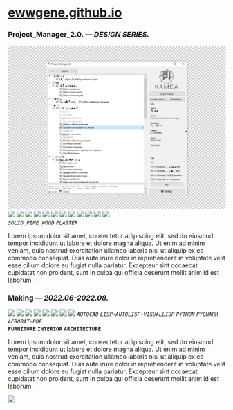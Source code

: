 
# [ewwgene.github.io](https://ewwgene.github.io/)
### Project_Manager_2.0. — _DESIGN SERIES._
[![Project_Manager_2.0](/100.jpg)](https://ewwgene.github.io/Project_Manager_2.0/Carousel)<a href="https://ewwgene.github.io/Project_Manager_2.0/Carousel/#111"><img src="https://ewwgene.github.io/Project_Manager_2.0/111.jpg" height="66"></a> <a href="https://ewwgene.github.io/Project_Manager_2.0/Carousel/#112"><img src="https://ewwgene.github.io/Project_Manager_2.0/112.jpg" height="66"></a> <a href="https://ewwgene.github.io/Project_Manager_2.0/Carousel/#113"><img src="https://ewwgene.github.io/Project_Manager_2.0/113.jpg" height="66"></a> <a href="https://ewwgene.github.io/Project_Manager_2.0/Carousel/#115"><img src="https://ewwgene.github.io/Project_Manager_2.0/115.jpg" height="66"></a> <a href="https://ewwgene.github.io/Project_Manager_2.0/Carousel/#117"><img src="https://ewwgene.github.io/Project_Manager_2.0/117.jpg" height="66"></a> <a href="https://ewwgene.github.io/Project_Manager_2.0/Carousel/#118"><img src="https://ewwgene.github.io/Project_Manager_2.0/118.jpg" height="66"></a> <a href="https://ewwgene.github.io/Project_Manager_2.0/Carousel/#119"><img src="https://ewwgene.github.io/Project_Manager_2.0/119.jpg" height="66"></a> <a href="https://ewwgene.github.io/Project_Manager_2.0/Carousel/#121"><img src="https://ewwgene.github.io/Project_Manager_2.0/121.jpg" height="66"></a> <a href="https://ewwgene.github.io/Project_Manager_2.0/Carousel/#123"><img src="https://ewwgene.github.io/Project_Manager_2.0/123.jpg" height="66"></a> <a href="https://ewwgene.github.io/Project_Manager_2.0/Carousel/#125"><img src="https://ewwgene.github.io/Project_Manager_2.0/125.jpg" height="66"></a> <a href="https://ewwgene.github.io/Project_Manager_2.0/Carousel/#131"><img src="https://ewwgene.github.io/Project_Manager_2.0/131.jpg" height="66"></a> <a href="https://ewwgene.github.io/Project_Manager_2.0/Carousel/#133"><img src="https://ewwgene.github.io/Project_Manager_2.0/133.jpg" height="66"></a> 
<br> 
_`SOLID_PINE_WOOD`_ _`PLASTER`_ 

Lorem ipsum dolor sit amet, consectetur adipiscing elit, sed do eiusmod tempor incididunt ut labore et dolore magna aliqua. Ut enim ad minim veniam, quis nostrud exercitation ullamco laboris nisi ut aliquip ex ea commodo consequat. Duis aute irure dolor in reprehenderit in voluptate velit esse cillum dolore eu fugiat nulla pariatur. Excepteur sint occaecat cupidatat non proident, sunt in culpa qui officia deserunt mollit anim id est laborum.

### Making — _2022.06-2022.08._
<a href="https://ewwgene.github.io/Project_Manager_2.0/Carousel/#201m"><img src="https://ewwgene.github.io/Project_Manager_2.0/Making/201.jpg" height="66"></a> <a href="https://ewwgene.github.io/Project_Manager_2.0/Carousel/#202m"><img src="https://ewwgene.github.io/Project_Manager_2.0/Making/202.jpg" height="66"></a> <a href="https://ewwgene.github.io/Project_Manager_2.0/Carousel/#203m"><img src="https://ewwgene.github.io/Project_Manager_2.0/Making/203.jpg" height="66"></a> <a href="https://ewwgene.github.io/Project_Manager_2.0/Carousel/#205m"><img src="https://ewwgene.github.io/Project_Manager_2.0/Making/205.jpg" height="66"></a> <a href="https://ewwgene.github.io/Project_Manager_2.0/Carousel/#207m"><img src="https://ewwgene.github.io/Project_Manager_2.0/Making/207.jpg" height="66"></a> <a href="https://ewwgene.github.io/Project_Manager_2.0/Carousel/#209m"><img src="https://ewwgene.github.io/Project_Manager_2.0/Making/209.jpg" height="66"></a> <a href="https://ewwgene.github.io/Project_Manager_2.0/Carousel/#211m"><img src="https://ewwgene.github.io/Project_Manager_2.0/Making/211.jpg" height="66"></a> <a href="https://ewwgene.github.io/Project_Manager_2.0/Carousel/#213m"><img src="https://ewwgene.github.io/Project_Manager_2.0/Making/213.jpg" height="66"></a> 
_`AUTOCAD`_ _`LISP-AUTOLISP-VISUALLISP`_ _`PYTHON`_ _`PYCHARM`_ _`ACROBAT-PDF`_ <br>
**`FURNITURE`** **`INTERIOR`** **`ARCHITECTURE`** 

Lorem ipsum dolor sit amet, consectetur adipiscing elit, sed do eiusmod tempor incididunt ut labore et dolore magna aliqua. Ut enim ad minim veniam, quis nostrud exercitation ullamco laboris nisi ut aliquip ex ea commodo consequat. Duis aute irure dolor in reprehenderit in voluptate velit esse cillum dolore eu fugiat nulla pariatur. Excepteur sint occaecat cupidatat non proident, sunt in culpa qui officia deserunt mollit anim id est laborum.

<a href="https://ewwgene.github.io/Project_Manager_2.0/Carousel/#301"><img src="https://ewwgene.github.io/Project_Manager_2.0/301.jpg" height="66"></a> 
